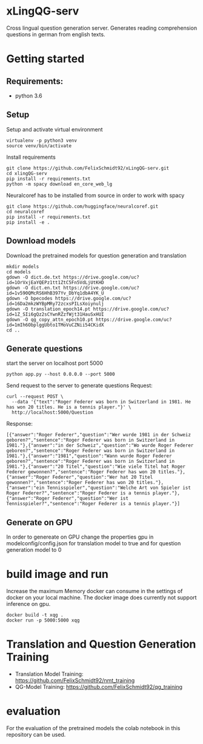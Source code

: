 # xLingQG-serv
Cross lingual question generation server.
Generates reading comprehension questions in german from english texts.

# Getting started
## Requirements: 
- python 3.6

## Setup
Setup and activate virtual environment
````
virtualenv -p python3 venv
source venv/bin/activate
````

Install requirements
````
git clone https://github.com/FelixSchmidt92/xLingQG-serv.git
cd xlingQG-serv
pip install -r requirements.txt
python -m spacy download en_core_web_lg
````
Neuralcoref has to be installed from source in order to work with spacy
````
git clone https://github.com/huggingface/neuralcoref.git
cd neuralcoref
pip install -r requirements.txt
pip install -e .
````

## Download models
Download the pretrained models for question generation and translation
````
mkdir models 
cd models
gdown -O dict.de.txt https://drive.google.com/uc?id=1OrVxjEaYQEPz1tt1ZtC5Fn5VdLjUtKHD
gdown -O dict.en.txt https://drive.google.com/uc?id=1v590QMcRS6HhB397Yv_DbYq1dbA4YK_U
gdown -O bpecodes https://drive.google.com/uc?id=16Da2mkzWYBpMRy72zcxsPILsXoiynulj
gdown -O translation_epoch14.pt https://drive.google.com/uc?id=1Z_SIi6gQz2sCYwnRZzfWjt31HauSxHUI
gdown -O qg_copy_attn_epoch10.pt https://drive.google.com/uc?id=1mIh6ObplggUbto1TMoVuCZNii54CKidX
cd ..    
````

## Generate questions
start the server on localhost port 5000

````
python app.py --host 0.0.0.0 --port 5000
````

Send request to the server to generate questions
Request:
````
curl --request POST \
  --data '{"text":"Roger Federer was born in Switzerland in 1981. He has won 20 titles. He is a tennis player."}' \
  http://localhost:5000/Question
````
Response:
````
[{"answer":"Roger Federer","question":"Wer wurde 1981 in der Schweiz geboren?","sentence":"Roger Federer was born in Switzerland in 1981."},{"answer":"in der Schweiz","question":"Wo wurde Roger Federer geboren?","sentence":"Roger Federer was born in Switzerland in 1981."},{"answer":"1981","question":"Wann wurde Roger Federer geboren?","sentence":"Roger Federer was born in Switzerland in 1981."},{"answer":"20 Titel","question":"Wie viele Titel hat Roger Federer gewonnen?","sentence":"Roger Federer has won 20 titles."},{"answer":"Roger Federer","question":"Wer hat 20 Titel gewonnen?","sentence":"Roger Federer has won 20 titles."},{"answer":"ein Tennisspieler","question":"Welche Art von Spieler ist Roger Federer?","sentence":"Roger Federer is a tennis player."},{"answer":"Roger Federer","question":"Wer ist Tennisspieler?","sentence":"Roger Federer is a tennis player."}]
````

## Generate on GPU
In order to genereate on GPU change the properties gpu in modelconfig/config.json for translation model to true and for question generation model to 0


# build image and run 
Increase the maximum Memory docker can consume in the settings of docker on your local machine. 
The docker image does currently not support inference on gpu.
````
docker build -t xqg .
docker run -p 5000:5000 xqg
````

# Translation and Question Generation Training
- Translation Model Training: https://github.com/FelixSchmidt92/nmt_training
- QG-Model Training: https://github.com/FelixSchmidt92/qg_training

# evaluation
For the evaluation of the pretrained models the colab notebook in this repository can be used.  
